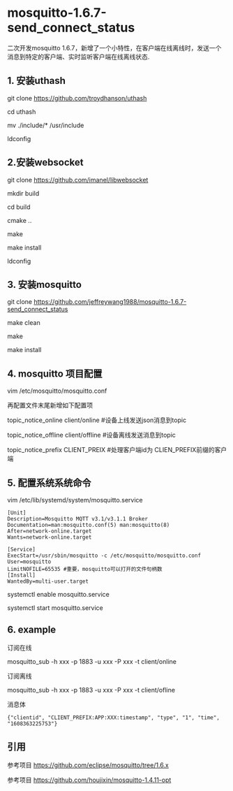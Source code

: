 # mosquitto-1.6.7-send_connect_status
二次开发mosquitto 1.6.7，新增了一个小特性，在客户端在线离线时，发送一个消息到特定的客户端、实时监听客户端在线离线状态.
## 1. 安装uthash 

git clone https://github.com/troydhanson/uthash

cd uthash

mv ./include/* /usr/include

ldconfig

## 2.安装websocket

git clone https://github.com/imanel/libwebsocket

mkdir build 

cd build

cmake ..

make

make install

ldconfig

## 3. 安装mosquitto

git clone https://github.com/jeffreywang1988/mosquitto-1.6.7-send_connect_status

make clean

make 

make install

## 4. mosquitto 项目配置

vim /etc/mosquitto/mosquitto.conf

再配置文件末尾新增如下配置项

topic_notice_online client/online #设备上线发送json消息到topic

topic_notice_offline client/offline #设备离线发送消息到topic

topic_notice_prefix CLIENT_PREIX #处理客户端id为 CLIEN_PREFIX前缀的客户端

## 5. 配置系统系统命令

vim /etc/lib/systemd/system/mosquitto.service

```
[Unit]
Description=Mosquitto MQTT v3.1/v3.1.1 Broker
Documentation=man:mosquitto.conf(5) man:mosquitto(8)
After=network-online.target
Wants=network-online.target
 
[Service]
ExecStart=/usr/sbin/mosquitto -c /etc/mosquitto/mosquitto.conf
User=mosquitto
LimitNOFILE=65535 #重要，mosquitto可以打开的文件句柄数
[Install]
WantedBy=multi-user.target
```
systemctl enable mosquitto.service

systemctl start mosquitto.service

## 6. example 

订阅在线


mosquitto_sub -h xxx  -p 1883 -u xxx -P xxx -t client/online

订阅离线

mosquitto_sub -h xxx  -p 1883 -u xxx -P xxx -t client/ofline

消息体

```
{"clientid", "CLIENT_PREFIX:APP:XXX:timestamp", "type", "1", "time", "1608363225753"}

```

## 引用

参考项目 https://github.com/eclipse/mosquitto/tree/1.6.x

参考项目 https://github.com/houjixin/mosquitto-1.4.11-opt

 
